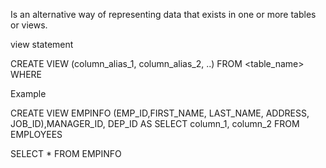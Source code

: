 Is an alternative way of representing data that exists in one or more tables or views.

view statement

CREATE VIEW <view name> (column_alias_1, column_alias_2, ..) FROM <table_name> WHERE <predicate>

Example

CREATE VIEW EMPINFO (EMP_ID,FIRST_NAME, LAST_NAME, ADDRESS, JOB_ID),MANAGER_ID, DEP_ID AS SELECT column_1, column_2 FROM EMPLOYEES


SELECT * FROM EMPINFO